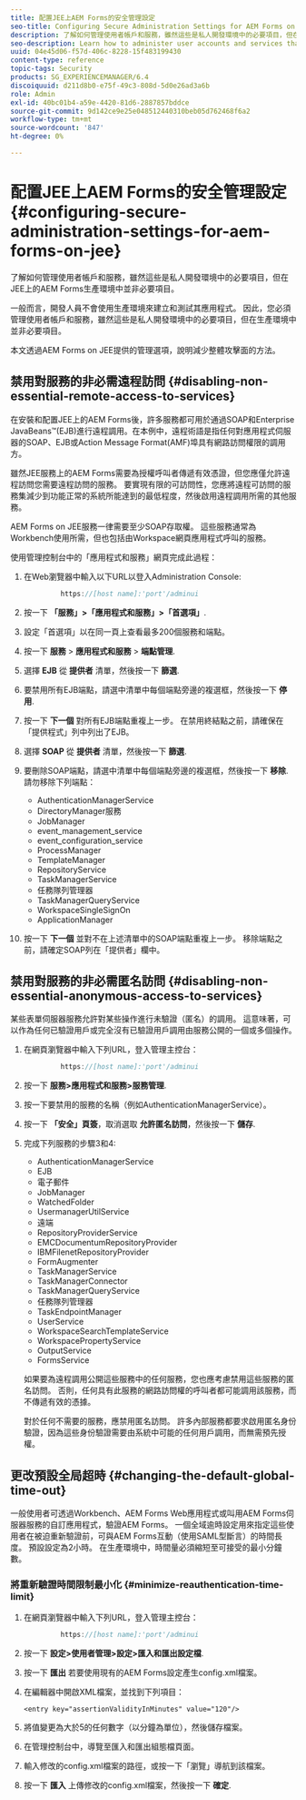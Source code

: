 ```yaml
---
title: 配置JEE上AEM Forms的安全管理設定
seo-title: Configuring Secure Administration Settings for AEM Forms on JEE
description: 了解如何管理使用者帳戶和服務，雖然這些是私人開發環境中的必要項目，但在JEE上的AEM Forms生產環境中並非必要項目。
seo-description: Learn how to administer user accounts and services that, although required in a private development environment, are not required in a production environment of AEM Forms on JEE.
uuid: 04e45d06-f57d-406c-8228-15f483199430
content-type: reference
topic-tags: Security
products: SG_EXPERIENCEMANAGER/6.4
discoiquuid: d211d8b0-e75f-49c3-808d-5d0e26ad3a6b
role: Admin
exl-id: 40bc01b4-a59e-4420-81d6-2887857bddce
source-git-commit: 9d142ce9e25e048512440310beb05d762468f6a2
workflow-type: tm+mt
source-wordcount: '847'
ht-degree: 0%

---
```


# 配置JEE上AEM Forms的安全管理設定 {#configuring-secure-administration-settings-for-aem-forms-on-jee}

了解如何管理使用者帳戶和服務，雖然這些是私人開發環境中的必要項目，但在JEE上的AEM Forms生產環境中並非必要項目。

一般而言，開發人員不會使用生產環境來建立和測試其應用程式。 因此，您必須管理使用者帳戶和服務，雖然這些是私人開發環境中的必要項目，但在生產環境中並非必要項目。

本文透過AEM Forms on JEE提供的管理選項，說明減少整體攻擊面的方法。

## 禁用對服務的非必需遠程訪問 {#disabling-non-essential-remote-access-to-services}

在安裝和配置JEE上的AEM Forms後，許多服務都可用於通過SOAP和Enterprise JavaBeans™(EJB)進行遠程調用。在本例中，遠程術語是指任何對應用程式伺服器的SOAP、EJB或Action Message Format(AMF)埠具有網路訪問權限的調用方。

雖然JEE服務上的AEM Forms需要為授權呼叫者傳遞有效憑證，但您應僅允許遠程訪問您需要遠程訪問的服務。 要實現有限的可訪問性，您應將遠程可訪問的服務集減少到功能正常的系統所能達到的最低程度，然後啟用遠程調用所需的其他服務。

AEM Forms on JEE服務一律需要至少SOAP存取權。 這些服務通常為Workbench使用所需，但也包括由Workspace網頁應用程式呼叫的服務。

使用管理控制台中的「應用程式和服務」網頁完成此過程：

1. 在Web瀏覽器中輸入以下URL以登入Administration Console:

   ```java
            https://[host name]:'port'/adminui
   ```

1. 按一下 **「服務」>「應用程式和服務」>「首選項」**.
1. 設定「首選項」以在同一頁上查看最多200個服務和端點。
1. 按一下 **服務** > **應用程式和服務** > **端點管理**.
1. 選擇 **EJB** 從 **提供者** 清單，然後按一下 **篩選**.
1. 要禁用所有EJB端點，請選中清單中每個端點旁邊的複選框，然後按一下 **停用**.
1. 按一下 **下一個** 對所有EJB端點重複上一步。 在禁用終結點之前，請確保在「提供程式」列中列出了EJB。
1. 選擇 **SOAP** 從 **提供者** 清單，然後按一下 **篩選**.
1. 要刪除SOAP端點，請選中清單中每個端點旁邊的複選框，然後按一下 **移除**. 請勿移除下列端點：

   * AuthenticationManagerService
   * DirectoryManager服務
   * JobManager
   * event_management_service
   * event_configuration_service
   * ProcessManager
   * TemplateManager
   * RepositoryService
   * TaskManagerService
   * 任務隊列管理器
   * TaskManagerQueryService
   * WorkspaceSingleSignOn
   * ApplicationManager

1. 按一下 **下一個** 並對不在上述清單中的SOAP端點重複上一步。 移除端點之前，請確定SOAP列在「提供者」欄中。

## 禁用對服務的非必需匿名訪問 {#disabling-non-essential-anonymous-access-to-services}

某些表單伺服器服務允許對某些操作進行未驗證（匿名）的調用。 這意味著，可以作為任何已驗證用戶或完全沒有已驗證用戶調用由服務公開的一個或多個操作。

1. 在網頁瀏覽器中輸入下列URL，登入管理主控台：

   ```java
            https://[host name]:'port'/adminui
   ```

1. 按一下 **服務>應用程式和服務>服務管理**.
1. 按一下要禁用的服務的名稱（例如AuthenticationManagerService）。
1. 按一下 **「安全」頁簽**，取消選取 **允許匿名訪問**，然後按一下 **儲存**.
1. 完成下列服務的步驟3和4:

   * AuthenticationManagerService
   * EJB
   * 電子郵件
   * JobManager
   * WatchedFolder
   * UsermanagerUtilService
   * 遠端
   * RepositoryProviderService
   * EMCDocumentumRepositoryProvider
   * IBMFilenetRepositoryProvider
   * FormAugmenter
   * TaskManagerService
   * TaskManagerConnector
   * TaskManagerQueryService
   * 任務隊列管理器
   * TaskEndpointManager
   * UserService
   * WorkspaceSearchTemplateService
   * WorkspacePropertyService
   * OutputService
   * FormsService

   如果要為遠程調用公開這些服務中的任何服務，您也應考慮禁用這些服務的匿名訪問。 否則，任何具有此服務的網路訪問權的呼叫者都可能調用該服務，而不傳遞有效的憑據。

   對於任何不需要的服務，應禁用匿名訪問。 許多內部服務都要求啟用匿名身份驗證，因為這些身份驗證需要由系統中可能的任何用戶調用，而無需預先授權。

## 更改預設全局超時 {#changing-the-default-global-time-out}

一般使用者可透過Workbench、AEM Forms Web應用程式或叫用AEM Forms伺服器服務的自訂應用程式，驗證AEM Forms。 一個全域逾時設定用來指定這些使用者在被迫重新驗證前，可與AEM Forms互動（使用SAML型斷言）的時間長度。 預設設定為2小時。 在生產環境中，時間量必須縮短至可接受的最小分鐘數。

### 將重新驗證時間限制最小化 {#minimize-reauthentication-time-limit}

1. 在網頁瀏覽器中輸入下列URL，登入管理主控台：

   ```java
            https://[host name]:'port'/adminui
   ```

1. 按一下 **設定>使用者管理>設定>匯入和匯出設定檔**.
1. 按一下 **匯出** 若要使用現有的AEM Forms設定產生config.xml檔案。
1. 在編輯器中開啟XML檔案，並找到下列項目：

   `<entry key="assertionValidityInMinutes" value="120"/>`

1. 將值變更為大於5的任何數字（以分鐘為單位），然後儲存檔案。
1. 在管理控制台中，導覽至匯入和匯出組態檔頁面。
1. 輸入修改的config.xml檔案的路徑，或按一下「瀏覽」導航到該檔案。
1. 按一下 **匯入** 上傳修改的config.xml檔案，然後按一下 **確定**.
